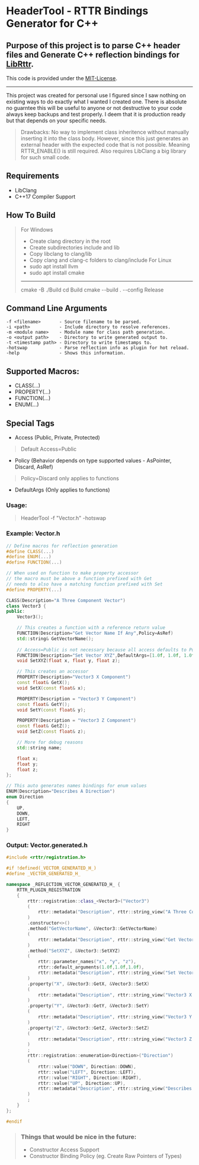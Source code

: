 # HeaderTool - RTTR Bindings Generator for C++

Purpose of this project is to parse C++ header files and Generate C++ reflection bindings for [LibRttr](https://www.rttr.org/doc/rttr-0-9-6/classes.html).
-
This code is provided under the [MIT-License](LICENSE).
___
This project was created for personal use I figured since I saw nothing on existing ways to do exactly what I wanted I created one. There is absolute no guarntee this will be useful to anyone or not destructive to your code always keep backups and test properly. I deem that it is production ready but that depends on your specific needs.

> Drawbacks: No way to implement class inheritence without manually inserting it into the class body. However, since this just generates an external header with the expected code that is not possible. Meaning RTTR_ENABLE() is still required. Also requires LibClang a big library for such small code.

## Requirements
* LibClang
* C++17 Compiler Support

## How To Build
> For Windows
> * Create clang directory in the root
> * Create subdirectories include and lib
> * Copy libclang to clang/lib
> * Copy clang and clang-c folders to clang/include
> For Linux
> * sudo apt install llvm
> * sudo apt install cmake
> ___
> cmake -B ./Build
> cd Build
> cmake --build . --config Release

## Command Line Arguments
```
-f <filename>       - Source filename to be parsed.
-i <path>           - Include directory to resolve references.
-m <module name>    - Module name for class path generation.
-o <output path>    - Directory to write generated output to.
-t <timestamp path> - Directory to write timestamps to.
-hotswap            - Parse reflection info as plugin for hot reload.
-help               - Shows this information.
```

## Supported Macros:
* CLASS(...)
* PROPERTY(...)
* FUNCTION(...)
* ENUM(...)

## Special Tags
* Access (Public, Private, Protected)
> Default Access=Public
* Policy (Behavior depends on type supported values - AsPointer, Discard, AsRef)
> Policy=Discard only applies to functions
* DefaultArgs (Only applies to functions)

### Usage:
> HeaderTool -f "Vector.h" -hotswap

### Example: Vector.h
```cpp
// Define macros for reflection generation
#define CLASS(...)
#define ENUM(...)
#define FUNCTION(...)

// When used on function to make property accessor
// the macro must be above a function prefixed with Get 
// needs to also have a matching function prefixed with Set
#define PROPERTY(...)

CLASS(Description="A Three Component Vector")
class Vector3 {
public:
    Vector3();

    // This creates a function with a reference return value
    FUNCTION(Description="Get Vector Name If Any",Policy=AsRef)
    std::string& GetVectorName();
	
    // Access=Public is not necessary because all access defaults to Public other options are Private or Protected
    FUNCTION(Description="Set Vector XYZ",DefaultArgs=[1.0f, 1.0f, 1.0f],Access=Public)
    void SetXYZ(float x, float y, float z);

    // This creates an accessor
    PROPERTY(Description="Vector3 X Component") 
    const float& GetX();
    void SetX(const float& x);

    PROPERTY(Description = "Vector3 Y Component")
    const float& GetY();
    void SetY(const float& y);

    PROPERTY(Description = "Vector3 Z Component")
    const float& GetZ();
    void SetZ(const float& z);

    // More for debug reasons
    std::string name;

    float x; 
    float y;
    float z;
};

// This auto generates names bindings for enum values
ENUM(Description="Describes A Direction")
enum Direction
{
	UP,
	DOWN,
	LEFT,
	RIGHT
}
```

### Output: Vector.generated.h
```cpp
#include <rttr/registration.h>

#if !defined(_VECTOR_GENERATED_H_)
#define _VECTOR_GENERATED_H_

namespace _REFLECTION_VECTOR_GENERATED_H_ {
    RTTR_PLUGIN_REGISTRATION
    {
        rttr::registration::class_<Vector3>("Vector3")
        (
            rttr::metadata("Description", rttr::string_view("A Three Component Vector"))
        )
        .constructor<>()
        .method("GetVectorName", &Vector3::GetVectorName)
        (
            rttr::metadata("Description", rttr::string_view("Get Vector Name If Any"))
        )
        .method("SetXYZ", &Vector3::SetXYZ)
        (
            rttr::parameter_names("x", "y", "z"), 
            rttr::default_arguments(1.0f,1.0f,1.0f),
            rttr::metadata("Description", rttr::string_view("Set Vector XYZ"))
        )
        .property("X", &Vector3::GetX, &Vector3::SetX)
        (
            rttr::metadata("Description", rttr::string_view("Vector3 X Component"))
        )
        .property("Y", &Vector3::GetY, &Vector3::SetY)
        (
            rttr::metadata("Description", rttr::string_view("Vector3 Y Component"))
        )
        .property("Z", &Vector3::GetZ, &Vector3::SetZ)
        (
            rttr::metadata("Description", rttr::string_view("Vector3 Z Component"))
        )
        ;
        rttr::registration::enumeration<Direction>("Direction")
        (
            rttr::value("DOWN", Direction::DOWN), 
            rttr::value("LEFT", Direction::LEFT), 
            rttr::value("RIGHT", Direction::RIGHT), 
            rttr::value("UP", Direction::UP), 
            rttr::metadata("Description", rttr::string_view("Describes A Direction"))
        )
        ;
    }
};

#endif
```

> ### Things that would be nice in the future:
> * Constructor Access Support
> * Constructor Binding Policy (eg. Create Raw Pointers of Types)
